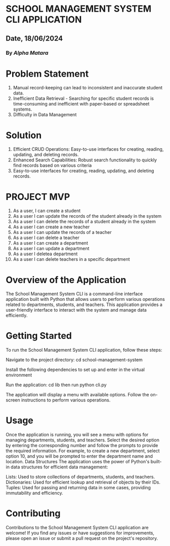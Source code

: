 # SCHOOL MANAGEMENT SYSTEM CLI APPLICATION

## Date, 18/06/2024

### By *Alpha Matara*

# Problem Statement
1. Manual record-keeping can lead to inconsistent and inaccurate student data.
2. Inefficient Data Retrieval - Searching for specific student records is time-consuming and inefficient with paper-based or spreadsheet systems.
3. Difficulty in Data Management

# Solution
1. Efficient CRUD Operations: Easy-to-use interfaces for creating, reading, updating, and deleting records.
2. Enhanced Search Capabilities: Robust search functionality to quickly find records based on various criteria
3. Easy-to-use interfaces for creating, reading, updating, and deleting records.

# PROJECT MVP 
1. As a user, I can create a student 
2. As a user I can update the records of the student already in the system
3. As a user I can delete the records of a student already in the system
4. As a user I can create a new teacher
5. As a user I can update the records of a teacher
6. As a user I can delete a teacher
7. As a user I can create a department
8. As a user I can update a department
9. As a user I deletea department
10. As a user I can delete teachers in a specific department


# Overview of the Application

The School Management System CLI is a command-line interface application built with Python that allows users to perform various operations related to departments, students, and teachers. This application provides a user-friendly interface to interact with the system and manage data efficiently.

# Getting Started
To run the School Management System CLI application, follow these steps:

Navigate to the project directory:
cd school-management-system

Install the following dependencies to set up and enter in the virtual environment

Run the application:
cd lib then run python cli.py

The application will display a menu with available options. Follow the on-screen instructions to perform various operations.

# Usage
Once the application is running, you will see a menu with options for managing departments, students, and teachers. Select the desired option by entering the corresponding number and follow the prompts to provide the required information.
For example, to create a new department, select option 10, and you will be prompted to enter the department name and location.
Data Structures
The application uses the power of Python's built-in data structures for efficient data management:

Lists: Used to store collections of departments, students, and teachers.
Dictionaries: Used for efficient lookup and retrieval of objects by their IDs.
Tuples: Used for passing and returning data in some cases, providing immutability and efficiency.

# Contributing
Contributions to the School Management System CLI application are welcome! If you find any issues or have suggestions for improvements, please open an issue or submit a pull request on the project's repository.